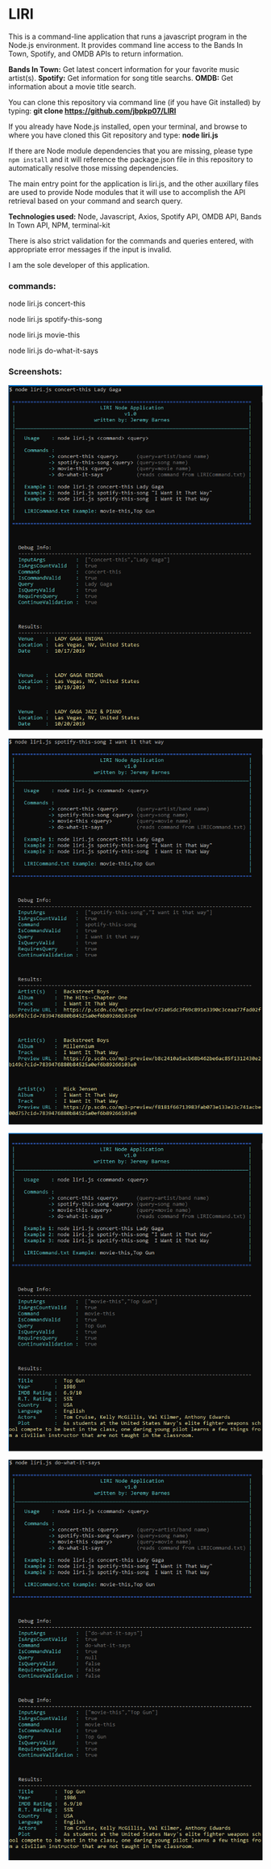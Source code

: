 # LIRI

This is a command-line application that runs a javascript program in the Node.js environment. It provides command line access to the Bands In Town, Spotify, and OMDB APIs to return information.

**Bands In Town:**  Get latest concert information for your favorite music artist(s).
**Spotify:**        Get information for song title searchs.
**OMDB:**           Get information about a movie title search.

You can clone this repository via command line (if you have Git installed) by typing:  **git clone https://github.com/jbpkp07/LIRI**

If you already have Node.js installed, open your terminal, and browse to where you have cloned this Git repository and type:  **node liri.js**

If there are Node module dependencies that you are missing, please type `npm install` and it will reference the package.json file in this repository to automatically resolve those missing dependencies.

The main entry point for the application is liri.js, and the other auxillary files are used to provide Node modules that it will use to accomplish the API retrieval based on your command and search query.

**Technologies used:**  Node, Javascript, Axios, Spotify API, OMDB API, Bands In Town API, NPM, terminal-kit

There is also strict validation for the commands and queries entered, with appropriate error messages if the input is invalid.

I am the sole developer of this application.



### commands:

node liri.js concert-this <query>
  
node liri.js spotify-this-song <query>
  
node liri.js movie-this <query>
  
node liri.js do-what-it-says



### Screenshots:

![concert-this](https://github.com/jbpkp07/LIRI/blob/master/images/concert-this.png)

![spotify-this-song](https://github.com/jbpkp07/LIRI/blob/master/images/spotify-this-song.png)

![movie-this](https://github.com/jbpkp07/LIRI/blob/master/images/movie-this.png)

![do-what-it-says](https://github.com/jbpkp07/LIRI/blob/master/images/do-what-it-says.png)

